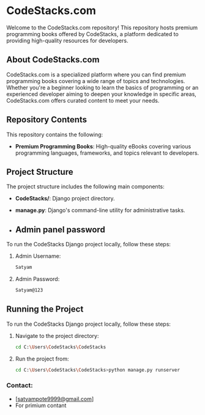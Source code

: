 # CodeStacks.com

Welcome to the CodeStacks.com repository! This repository hosts premium programming books offered by CodeStacks, a platform dedicated to providing high-quality resources for developers.

## About CodeStacks.com

CodeStacks.com is a specialized platform where you can find premium programming books covering a wide range of topics and technologies. Whether you're a beginner looking to learn the basics of programming or an experienced developer aiming to deepen your knowledge in specific areas, CodeStacks.com offers curated content to meet your needs.

## Repository Contents

This repository contains the following:

- **Premium Programming Books**: High-quality eBooks covering various programming languages, frameworks, and topics relevant to developers.

## Project Structure

The project structure includes the following main components:

- **CodeStacks/**: Django project directory.
- **manage.py**: Django's command-line utility for administrative tasks.

- ## Admin panel password

To run the CodeStacks Django project locally, follow these steps:

1. Admin Username:
   ```bash
   Satyam

1. Admin Password:
   ```bash
   Satyam@123

## Running the Project

To run the CodeStacks Django project locally, follow these steps:

1. Navigate to the project directory:
   ```bash
   cd C:\Users\CodeStacks\CodeStacks

1. Run the project from:
   ```bash
   cd C:\Users\CodeStacks\CodeStacks>python manage.py runserver

### Contact:
- [satyampote9999@gmail.com]
- For primium contant


